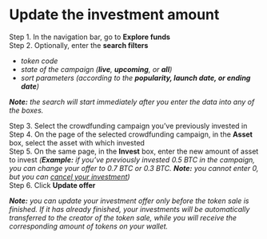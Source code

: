 # Update the investment amount

Step 1. In the navigation bar, go to **Explore funds**  
Step 2. Optionally, enter the **search filters**

* _token code_
* _state of the campaign \(**live**, **upcoming**, or **all**\)_
* _sort parameters \(according to the **popularity, launch date, or ending date**\)_

_**Note:** the search will start immediately after you enter the data into any of the boxes._  


Step 3. Select the crowdfunding campaign you’ve previously invested in  
Step 4. On the page of the selected crowdfunding campaign, in the **Asset** box, select the asset with which invested  
Step 5. On the same page, in the **Invest** box, enter the new amount of asset to invest _\(**Example:** if you’ve previously invested 0.5 BTC in the campaign, you can change your offer to 0.7 BTC or 0.3 BTC. **Note:** you cannot enter 0, but you can_ [_cancel your investment_](https://cryptofund.software/resources/product-guide/end-users/invest/cancel-the-investment/)_\)_  
Step 6. Click **Update offer**

_**Note:** you can update your investment offer only before the token sale is finished. If it has already finished, your investments will be automatically transferred to the creator of the token sale, while you will receive the corresponding amount of tokens on your wallet._

